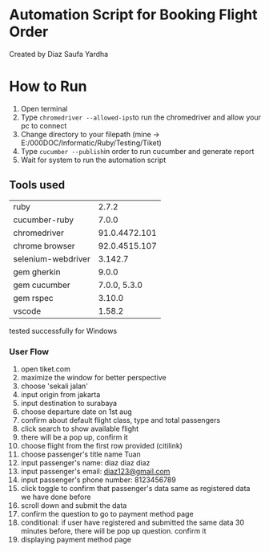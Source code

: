 # Automation Script for Booking Flight Order
Created by Diaz Saufa Yardha

# How to Run
1. Open terminal
2. Type ```chromedriver --allowed-ips```to run the chromedriver and allow your pc to connect
3. Change directory to your filepath (mine -> E:/000DOC/Informatic/Ruby/Testing/Tiket)
4. Type ```cucumber --publish```in order to run cucumber and generate report
5. Wait for system to run the automation script

## Tools used
<table>
    <tr>
        <td>ruby</td>
        <td>2.7.2</td>
    </tr>
    <tr>
        <td>cucumber-ruby</td> 
        <td>7.0.0</td>
    </tr>
    <tr>
        <td>chromedriver</td>
        <td>91.0.4472.101</td>
    </tr>
    <tr>
        <td>chrome browser</td>
        <td>92.0.4515.107 </td>
    </tr>
    <tr>
        <td>selenium-webdriver</td>
        <td>3.142.7</td>
    </tr>
    <tr>
        <td>gem gherkin</td>
        <td>9.0.0</td>
    </tr>
    <tr>
        <td>gem cucumber</td>
        <td>7.0.0, 5.3.0</td>
    </tr>
    <tr>
        <td>gem rspec</td>
        <td>3.10.0</td>
    </tr>
    <tr>
        <td>vscode</td>
        <td>1.58.2</td>
    </tr>
</table>
tested successfully for Windows

### User Flow
1. open tiket.com
2. maximize the window for better perspective
3. choose 'sekali jalan'
4. input origin from jakarta
5. input destination to surabaya
6. choose departure date on 1st aug
7. confirm about default flight class, type and total passengers
8. click search to show available flight
9. there will be a pop up, confirm it
10. choose flight from the first row provided (citilink)
11. choose passenger's title name Tuan
12. input passenger's name: diaz diaz diaz
13. input passenger's email: diaz123@gmail.com
14. input passenger's phone number: 8123456789
15. click toggle to confirm that passenger's data same as registered data we have done before
16. scroll down and submit the data
17. confirm the question to go to payment method page
18. conditional: if user have registered and submitted the same data 30 minutes before, there will be pop up question. confirm it
19. displaying payment method page